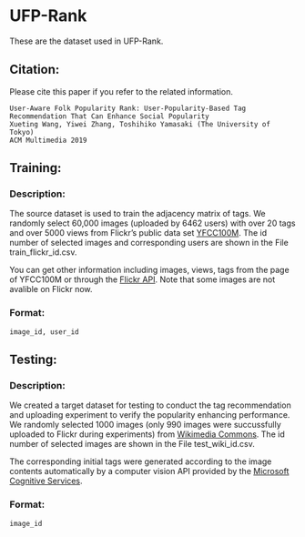 # UFP-Rank

These are the dataset used in UFP-Rank.
## Citation:
Please cite this paper if you refer to the related information.

    User-Aware Folk Popularity Rank: User-Popularity-Based Tag Recommendation That Can Enhance Social Popularity
    Xueting Wang, Yiwei Zhang, Toshihiko Yamasaki (The University of Tokyo)
    ACM Multimedia 2019



## Training:
### Description: 
The source dataset is used to train the adjacency matrix of tags.
We randomly select 60,000 images (uploaded by 6462 users) with over 20 tags and over 5000 views from Flickr’s public data set [YFCC100M](http://projects.dfki.uni-kl.de/yfcc100m/).
The id number of selected images and corresponding users are shown in the File train_flickr_id.csv.

You can get other information including images, views, tags from the page of YFCC100M or through the [Flickr API](https://www.flickr.com/services/api/). 
Note that some images are not avalible on Flickr now.

### Format:
    image_id, user_id

## Testing:
### Description:
We created a target dataset for testing to conduct the tag recommendation and uploading experiment to verify the popularity enhancing performance.
We randomly selected 1000 images (only 990 images were succussfully uploaded to Flickr during experiments) from [Wikimedia Commons](https://commons.wikimedia.org/wiki/Main_Page).
The id number of selected images are shown in the File test_wiki_id.csv.

The corresponding initial tags were generated according to the image contents automatically by a computer vision API provided by the [Microsoft Cognitive Services](https://azure.microsoft.com/en-us/services/cognitive-services/computer-vision/).

### Format:
    image_id
